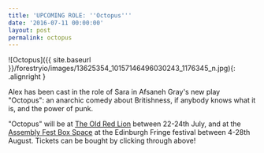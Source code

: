 ```yaml
---
title: 'UPCOMING ROLE: ''Octopus'''
date: '2016-07-11 00:00:00'
layout: post
permalink: octopus
---
```

![Octopus]({{ site.baseurl }}/forestryio/images/13625354_10157146496030243_1176345_n.jpg){: .alignright }

Alex has been cast in the role of Sara in Afsaneh Gray's new play "Octopus": an anarchic comedy about Britishness, if anybody knows what it is, and the power of punk.

"Octopus" will be at [The Old Red Lion](http://www.oldredliontheatre.co.uk/octopus.html) between 22-24th July, and at the [Assembly Fest Box Space](https://www.assemblyfestival.com/event/341/) at the Edinburgh Fringe festival between 4-28th August. Tickets can be bought by clicking through above!